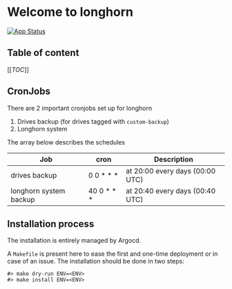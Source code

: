# Welcome to longhorn

[![App Status](https://argocd-internal.spirit-dev.net/api/badge?name=longhorn-turingpi&revision=true&showAppName=true)](https://argocd-internal.spirit-dev.net/applications/longhorn-turingpi)

## Table of content

[[_TOC_]]

## CronJobs

There are 2 important cronjobs set up for longhorn

1. Drives backup (for drives tagged with `custom-backup`)
2. Longhorn system

The array below describes the schedules

| Job                    | cron          | Description                     |
| ---------------------- | ------------- | ------------------------------- |
| drives backup          | 0 0 \* \* \*  | at 20:00 every days (00:00 UTC) |
| longhorn system backup | 40 0 \* \* \* | at 20:40 every days (00:40 UTC) |

## Installation process

The installation is entirely managed by Argocd.

A `Makefile` is present here to ease the first and one-time deployment or in case of an issue.
The installation should be done in two steps:

```shell
#> make dry-run ENV=<ENV>
#> make install ENV=<ENV>
```
